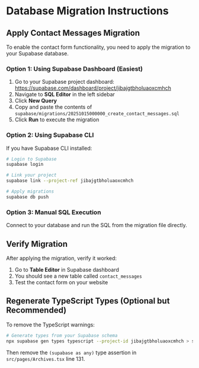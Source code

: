 # Database Migration Instructions

## Apply Contact Messages Migration

To enable the contact form functionality, you need to apply the migration to your Supabase database.

### Option 1: Using Supabase Dashboard (Easiest)

1. Go to your Supabase project dashboard: https://supabase.com/dashboard/project/jibajgtbholuaoxcmhch
2. Navigate to **SQL Editor** in the left sidebar
3. Click **New Query**
4. Copy and paste the contents of `supabase/migrations/20251015000000_create_contact_messages.sql`
5. Click **Run** to execute the migration

### Option 2: Using Supabase CLI

If you have Supabase CLI installed:

```bash
# Login to Supabase
supabase login

# Link your project
supabase link --project-ref jibajgtbholuaoxcmhch

# Apply migrations
supabase db push
```

### Option 3: Manual SQL Execution

Connect to your database and run the SQL from the migration file directly.

## Verify Migration

After applying the migration, verify it worked:

1. Go to **Table Editor** in Supabase dashboard
2. You should see a new table called `contact_messages`
3. Test the contact form on your website

## Regenerate TypeScript Types (Optional but Recommended)

To remove the TypeScript warnings:

```bash
# Generate types from your Supabase schema
npx supabase gen types typescript --project-id jibajgtbholuaoxcmhch > src/integrations/supabase/types.ts
```

Then remove the `(supabase as any)` type assertion in `src/pages/Archives.tsx` line 131.
